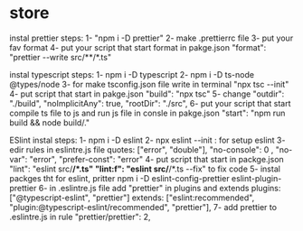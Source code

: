 # store
instal prettier steps:
1- "npm i -D prettier"
2- make .prettierrc file
3- put your fav format
4- put your script that start format in pakge.json
  "format": "prettier --write src/**/*.ts"

instal typescript steps:
1- npm i -D typescript
2- npm i -D ts-node @types/node
3- for make tsconfig.json file write in terminal 
  "npx tsc --init"
4- put script that start in pakge.json 
  "build": "npx tsc"
5- change "outdir": "./build", 
  "noImplicitAny": true,
  "rootDir": "./src",
6- put your script that start compile ts file to js and run js file in consle in pakge.json
  "start": "npm run build && node build/."

ESlint instal steps:
1- npm i -D eslint
2- npx eslint --init : for setup eslint
3- edir rules in eslintre.js file
  quotes: ["error", "double"],
  "no-console": 0 ,
  "no-var": "error",
  "prefer-const": "error"
4- put script that start in packge.json
  "lint": "eslint src/**/*.ts"
  "lint:f": "eslint src/**/*.ts --fix" to fix code
5- instal packges tht for eslint, pritter
  npm i -D eslint-config-prettier eslint-plugin-prettier
6- in .eslintre.js file add "prettier" in plugins and extends
  plugins: ["@typescript-eslint", "prettier"]
  extends: ["eslint:recommended", "plugin:@typescript-eslint/recommended", "prettier"],
7- add prettier to .eslintre.js in rule 
  "prettier/prettier": 2,